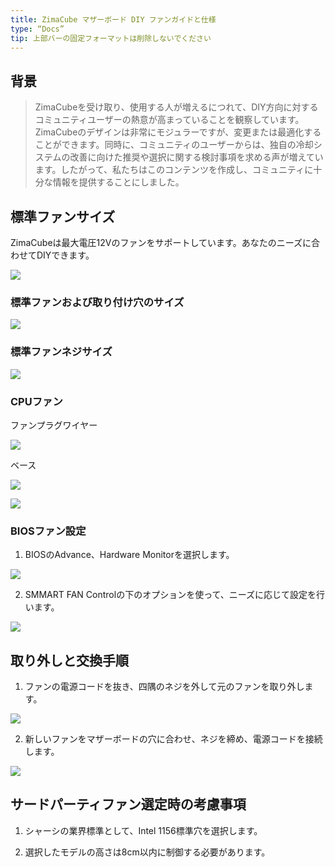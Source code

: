 ```yaml
---
title: ZimaCube マザーボード DIY ファンガイドと仕様
type: “Docs”
tip: 上部バーの固定フォーマットは削除しないでください
---
```

背景
----------

> ZimaCubeを受け取り、使用する人が増えるにつれて、DIY方向に対するコミュニティユーザーの熱意が高まっていることを観察しています。ZimaCubeのデザインは非常にモジュラーですが、変更または最適化することができます。同時に、コミュニティのユーザーからは、独自の冷却システムの改善に向けた推奨や選択に関する検討事項を求める声が増えています。したがって、私たちはこのコンテンツを作成し、コミュニティに十分な情報を提供することにしました。

  

標準ファンサイズ
-----------------

ZimaCubeは最大電圧12Vのファンをサポートしています。あなたのニーズに合わせてDIYできます。

![](https://manage.icewhale.io/api/static/docs/1720161435774_copyImage.png)

### 標準ファンおよび取り付け穴のサイズ

![](https://manage.icewhale.io/api/static/docs/1720161436651_copyImage.png)

  

### 標準ファンネジサイズ

![](https://manage.icewhale.io/api/static/docs/1720161437195_copyImage.png)

  

### CPUファン

ファンプラグワイヤー

![](https://manage.icewhale.io/api/static/docs/1720161438813_copyImage.jpeg)

ベース

![](https://manage.icewhale.io/api/static/docs/1720161439294_copyImage.jpeg)

![](https://manage.icewhale.io/api/static/docs/1720161439784_copyImage.png)

### BIOSファン設定

1. BIOSのAdvance、Hardware Monitorを選択します。
    

![](https://manage.icewhale.io/api/static/docs/1720161442424_copyImage.png)

2. SMMART FAN Controlの下のオプションを使って、ニーズに応じて設定を行います。
    

![](https://manage.icewhale.io/api/static/docs/1720161444798_copyImage.png)

取り外しと交換手順
---------------------------

1.  ファンの電源コードを抜き、四隅のネジを外して元のファンを取り外します。
    

![](https://manage.icewhale.io/api/static/docs/1720161446963_copyImage.png)

2.  新しいファンをマザーボードの穴に合わせ、ネジを締め、電源コードを接続します。
    

![](https://manage.icewhale.io/api/static/docs/1720161449065_copyImage.png)

  

サードパーティファン選定時の考慮事項
---------------------------------------------

1.  シャーシの業界標準として、Intel 1156標準穴を選択します。
    
2.  選択したモデルの高さは8cm以内に制御する必要があります。